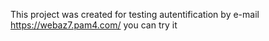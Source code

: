 
This project was created for testing  autentification by e-mail
https://webaz7.pam4.com/ you can try it

